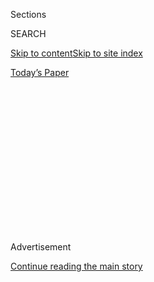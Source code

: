 <div id="app">

<div>

<div>

<div>

<div class="NYTAppHideMasthead css-1q2w90k e1suatyy0">

<div class="section css-ui9rw0 e1suatyy2">

<div class="css-eph4ug er09x8g0">

<div class="css-6n7j50">

</div>

<span class="css-1dv1kvn">Sections</span>

<div class="css-10488qs">

<span class="css-1dv1kvn">SEARCH</span>

</div>

[Skip to content](#site-content)[Skip to site
index](#site-index)

</div>

<div class="css-10698na e1huz5gh0">

</div>

</div>

<div id="masthead-bar-one" class="section hasLinks css-15hmgas e1csuq9d3">

<div class="css-uqyvli e1csuq9d0">

</div>

<div class="css-1uqjmks e1csuq9d1">

</div>

<div class="css-9e9ivx">

[](https://myaccount.nytimes3xbfgragh.onion/auth/login?response_type=cookie&client_id=vi)

</div>

<div class="css-1bvtpon e1csuq9d2">

[Today’s
Paper](https://www.nytimes3xbfgragh.onion/section/todayspaper)

</div>

</div>

</div>

</div>

<div data-aria-hidden="false">

<div id="site-content" data-role="main">

<div>

<div class="css-1aor85t" style="opacity:0.000000001;z-index:-1;visibility:hidden">

<div class="css-1hqnpie">

<div class="css-epjblv">

<span class="css-17xtcya">[Opinion](/section/opinion)</span><span class="css-x15j1o">|</span><span class="css-fwqvlz">John
Lewis Was the
Anti-Trump</span>

</div>

<div class="css-k008qs">

<div class="css-1iwv8en">

<span class="css-18z7m18"></span>

<div>

</div>

</div>

<span class="css-1n6z4y">https://nyti.ms/39Hc9Dz</span>

<div class="css-1705lsu">

<div class="css-4xjgmj">

<div class="css-4skfbu" data-role="toolbar" data-aria-label="Social Media Share buttons, Save button, and Comments Panel with current comment count" data-testid="share-tools">

  - 
  - 
  - 
  - 
    
    <div class="css-6n7j50">
    
    </div>

  - 
  - 

</div>

</div>

</div>

</div>

</div>

</div>

<div id="NYT_TOP_BANNER_REGION" class="css-13pd83m">

</div>

<div id="top-wrapper" class="css-1sy8kpn">

<div id="top-slug" class="css-l9onyx">

Advertisement

</div>

[Continue reading the main
story](#after-top)

<div class="ad top-wrapper" style="text-align:center;height:100%;display:block;min-height:250px">

<div id="top" class="place-ad" data-position="top" data-size-key="top">

</div>

</div>

<div id="after-top">

</div>

</div>

<div>

<div class="css-v5btjw etb61u70">

<div class="css-v05ibm etb61u71">

[Opinion](/section/opinion)

</div>

</div>

<div id="sponsor-wrapper" class="css-1hyfx7x">

<div id="sponsor-slug" class="css-19vbshk">

Supported by

</div>

[Continue reading the main
story](#after-sponsor)

<div id="sponsor" class="ad sponsor-wrapper" style="text-align:center;height:100%;display:block">

</div>

<div id="after-sponsor">

</div>

</div>

<div class="css-186x18t">

</div>

<div class="css-1vkm6nb ehdk2mb0">

# John Lewis Was the Anti-Trump

</div>

The president doesn’t seem to know what democracy is; the congressman
embodied it.

<div class="css-18e8msd">

<div class="css-vp77d3 epjyd6m0">

<div class="css-1p10dcb ey68jwv0" data-aria-hidden="true">

[![Jamelle
Bouie](https://static01.graylady3jvrrxbe.onion/images/2019/01/24/opinion/jamelle-bouie/jamelle-bouie-thumbLarge-v3.png
"Jamelle Bouie")](https://www.nytimes3xbfgragh.onion/column/jamelle-bouie)

</div>

<div class="css-1baulvz">

By [<span class="css-1baulvz last-byline" itemprop="name">Jamelle
Bouie</span>](https://www.nytimes3xbfgragh.onion/column/jamelle-bouie)

<div class="css-8atqhb">

Opinion Columnist

</div>

</div>

</div>

  - July 31,
    2020

  - 
    
    <div class="css-4xjgmj">
    
    <div class="css-d8bdto" data-role="toolbar" data-aria-label="Social Media Share buttons, Save button, and Comments Panel with current comment count" data-testid="share-tools">
    
      - 
      - 
      - 
      - 
        
        <div class="css-6n7j50">
        
        </div>
    
      - 
      - 
    
    </div>
    
    </div>

</div>

<div class="css-79elbk" data-testid="photoviewer-wrapper">

<div class="css-z3e15g" data-testid="photoviewer-wrapper-hidden">

</div>

<div class="css-1a48zt4 ehw59r15" data-testid="photoviewer-children">

![<span class="css-16f3y1r e13ogyst0" data-aria-hidden="true">People
lined up outside the U.S. Capitol to pay their respects to John
Lewis.</span><span class="css-cnj6d5 e1z0qqy90" itemprop="copyrightHolder"><span class="css-1ly73wi e1tej78p0">Credit...</span><span><span>Tom
Brenner/Reuters</span></span></span>](https://static01.graylady3jvrrxbe.onion/images/2020/07/31/opinion/31bouieNew/merlin_175050603_216037fa-ae00-46ca-901d-574c43de1725-articleLarge.jpg?quality=75&auto=webp&disable=upscale)

</div>

</div>

</div>

<div class="section meteredContent css-1r7ky0e" name="articleBody" itemprop="articleBody">

<div class="audioFigureHeading">

### Listen to This Op-Ed

<span class="css-16qbtva">Audio Recording by Audm</span>

</div>

<div class="css-qe9gm7">

<div>

</div>

</div>

<div class="css-1fanzo5 StoryBodyCompanionColumn">

<div class="css-53u6y8">

*To hear more audio stories from publishers like The New York Times,
download*[*Audm for iPhone or
Android*](https://www.audm.com/?utm_source=nytopinion&utm_medium=embed&utm_campaign=trump_democracy_lewis)*.*

In his [final
essay](https://www.nytimes3xbfgragh.onion/2020/07/30/opinion/john-lewis-civil-rights-america.html),
published on Thursday in The New York Times, Representative John Lewis
of Georgia offered welcome words of encouragement and wisdom for
everyone protesting discrimination and injustice. He also made a crucial
point about our political system, one that bears repeating as we face
powerful threats to self-government and the rule of law.

“Democracy is not a state,” Lewis wrote. “It is an act, and each
generation must do its part to help build what we called the Beloved
Community, a nation and world society at peace with itself.”

Americans have lived with democratic institutions for so long that it’s
become easy to think of democracy as something that is defined and
embodied by those institutions. But the Constitution and Congress and
elections and courts aren’t democracy themselves as much as they’re
instruments for its realization. Democracy itself is something larger
and more expansive; it is an ethic, a way of living and, as Lewis wrote,
an *act*, something that you must do in order to summon it into
existence.

I am reminded, by all of this, of John Dewey, the American philosopher
and psychologist who devoted his long career to the explication of life
in a modern industrial democracy and its implications for a wide range
of social and political activity.

</div>

</div>

<div class="css-1fanzo5 StoryBodyCompanionColumn">

<div class="css-53u6y8">

In “The Ethics of Democracy,” an 1888 essay written while he was
teaching at the University of Michigan, Dewey described his expansive
vision of democracy. Against contemporary skeptics who saw democracy as
little more than simple majority rule by ignorant, isolated individuals,
he argued that we should understand democracy as “a form of moral and
spiritual association” that takes “personality” — meaning individual
potential — as its “first and final reality.” Democracy recognizes the
“infinite and universal possibility” within each person and seeks to
foster its expression, not for “mere self-assertion” or “unregulated”
desire but for “an individualism of freedom, of responsibility, of
initiative to and for the ethical ideal.”

For Dewey, democracy was an ethical project for individual and
collective flourishing. And a democratic society was one in which people
could develop their “[distinctive
capacities](https://www.gutenberg.org/files/852/852-h/852-h.htm)” to the
fullest and then use them for the sake of their communities.

<div class="css-1q1hscp">

<div class="css-1xk4eoy">

<div id="JBO">

</div>

</div>

</div>

Of course, Dewey knew that American democracy was far from this ideal.
And to the extent that the United States could be an example to the
world, it was only if it demonstrated progress toward “securing and
maintaining an ever-increasing release of the powers of human nature, in
service of a freedom which is cooperative and a cooperation which is
voluntary.”

The only way to make this happen, Dewey argued, was to live this
democratic belief in the “potentialities of every human being” and work
to “provide the conditions that will enable these potentialities to come
to realization.” Decades later, in 1941, as the world battled fascism,
Dewey wrote that democracy “is a faith which becomes sentimental when it
is not put systematically into practice every day in all the
relationships of living.”

</div>

</div>

<div class="css-1fanzo5 StoryBodyCompanionColumn">

<div class="css-53u6y8">

The reason to connect Lewis to Dewey is to highlight and emphasize this
idea of democracy as a social and ethical commitment, something that
cannot be limited to the ballot box, something that must be lived and
practiced in all spheres of life. Marching, speaking, deliberating,
educating, persuading — these are just some of the actions that help
make democracy real. They’re also the tools we’ll need to defend
democracy against the looming threat of autocracy.

Just a few hours before Lewis’s funeral in Atlanta, President Trump
denounced mail-in voting, in one of his now regular attempts to
delegitimize the upcoming election. He also raised the idea of pushing
the election back, to another date. “With Universal Mail-In Voting (not
Absentee Voting, which is good), 2020 will be the most INACCURATE &
FRAUDULENT Election in history,” [he wrote on
Twitter](https://twitter.com/realdonaldtrump/status/1288818160389558273?s=21).
“It will be a great embarrassment to the USA. Delay the Election until
people can properly, securely and safely vote???”

There’s no legal way the president can delay or postpone the election.
Its date is set by state and federal law and moving it would require a
herculean political effort. Trump lacks the patience or capacity to
coordinate. But that doesn’t mean his language isn’t dangerous. Trump is
sowing chaos. He’s undermining public faith in the election process and
building a constituency of supporters who will treat any result short of
his re-election as evidence of fraud and misconduct. And he’s been
backed thus far by an attorney general [who repeats his false
claims](https://www.cnn.com/2020/06/25/politics/barr-mail-in-voting-election-fraud-npr/index.html)
and gives ominously conditional answers to questions about honoring the
democratic process.
[Asked](https://abcnews.go.com/Politics/barr-testimony-live-updates-ag-faces-questions-2020/story?id=72029139)
during a hearing of the House Judiciary Committee on Tuesday what he
would do if Trump loses the election but refuses to concede, Bill Barr
answered, “If the results are clear I would leave office,” a response
that leaves open the possibility of unclear results and a contested
outcome.

It’s fair to say that over the last three and a half years our
democratic “norms” have done little to restrain Trump’s most corrupt and
authoritarian instincts. Our “checks and balances” have proved
inadequate in the face of a president who sees the Constitution as
merely a few pieces of paper. As we’ve seen with child separation on the
border or secretive federal police in Portland, Ore., Trump has tried to
extend and expand his authority as much as he can, daring the political
system to stop him each time.

But while many of our institutions have not been up to the task of
confronting Trump, our democracy, meaning individuals and communities
and civil society, has. Protest put Trump on the defensive in the days
after he took office; protest drew attention to his abuses at the
border; and protest over the last three months has helped galvanized
many millions more against him. If Trump is defeated, and if he does
leave office, it will be because Americans understood, and took
seriously, the idea that democracy is a way of living as much as it is a
form of government — that it is, as Lewis told us, an act and not a
state.

</div>

</div>

<div class="css-79elbk" data-testid="photoviewer-wrapper">

<div class="css-z3e15g" data-testid="photoviewer-wrapper-hidden">

</div>

<div class="css-1a48zt4 ehw59r15" data-testid="photoviewer-children">

![<span class="css-cnj6d5 e1z0qqy90" itemprop="copyrightHolder"><span class="css-1ly73wi e1tej78p0">Credit...</span><span>Jeff
Hutchens/Getty
Images</span></span>](https://static01.graylady3jvrrxbe.onion/images/2020/08/02/opinion/31bouieOption/31bouieOption-articleLarge.jpg?quality=75&auto=webp&disable=upscale)

</div>

</div>

<div>

</div>

<div class="css-1fanzo5 StoryBodyCompanionColumn">

<div class="css-53u6y8">

*The Times is committed to publishing* [*a diversity of
letters*](https://www.nytimes3xbfgragh.onion/2019/01/31/opinion/letters/letters-to-editor-new-york-times-women.html)
*to the editor. We’d like to hear what you think about this or any of
our articles. Here are some*
[*tips*](https://help.nytimes3xbfgragh.onion/hc/en-us/articles/115014925288-How-to-submit-a-letter-to-the-editor)*.
And here's our email:*
[*letters@NYTimes.com*](mailto:letters@NYTimes.com)*.*

*Follow The New York Times Opinion section on*
[*Facebook*](https://www.facebookcorewwwi.onion/nytopinion)*,* [*Twitter
(@NYTopinion)*](http://twitter.com/NYTOpinion) *and*
[*Instagram*](https://www.instagram.com/nytopinion/)*.*

</div>

</div>

</div>

<div>

</div>

<div>

</div>

<div>

</div>

<div>

<div id="bottom-wrapper" class="css-1ede5it">

<div id="bottom-slug" class="css-l9onyx">

Advertisement

</div>

[Continue reading the main
story](#after-bottom)

<div id="bottom" class="ad bottom-wrapper" style="text-align:center;height:100%;display:block;min-height:90px">

</div>

<div id="after-bottom">

</div>

</div>

</div>

</div>

</div>

## Site Index

<div>

</div>

## Site Information Navigation

  - [© <span>2020</span> <span>The New York Times
    Company</span>](https://help.nytimes3xbfgragh.onion/hc/en-us/articles/115014792127-Copyright-notice)

<!-- end list -->

  - [NYTCo](https://www.nytco.com/)
  - [Contact
    Us](https://help.nytimes3xbfgragh.onion/hc/en-us/articles/115015385887-Contact-Us)
  - [Work with us](https://www.nytco.com/careers/)
  - [Advertise](https://nytmediakit.com/)
  - [T Brand Studio](http://www.tbrandstudio.com/)
  - [Your Ad
    Choices](https://www.nytimes3xbfgragh.onion/privacy/cookie-policy#how-do-i-manage-trackers)
  - [Privacy](https://www.nytimes3xbfgragh.onion/privacy)
  - [Terms of
    Service](https://help.nytimes3xbfgragh.onion/hc/en-us/articles/115014893428-Terms-of-service)
  - [Terms of
    Sale](https://help.nytimes3xbfgragh.onion/hc/en-us/articles/115014893968-Terms-of-sale)
  - [Site
    Map](https://spiderbites.nytimes3xbfgragh.onion)
  - [Help](https://help.nytimes3xbfgragh.onion/hc/en-us)
  - [Subscriptions](https://www.nytimes3xbfgragh.onion/subscription?campaignId=37WXW)

</div>

</div>

</div>

</div>
